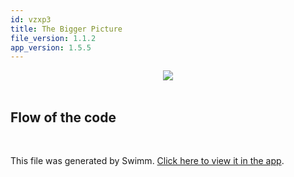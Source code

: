 ```yaml
---
id: vzxp3
title: The Bigger Picture
file_version: 1.1.2
app_version: 1.5.5
---
```


<div align="center"><img src="https://firebasestorage.googleapis.com/v0/b/swimmio-content/o/repositories%2FZ2l0aHViJTNBJTNBU2VuaW9yLVByb2plY3QlM0ElM0FhYW1pbmRlaGtvcmRp%2F46275f4c-d1db-4ef5-be19-af6040d28b62.png?alt=media&token=16c8e97f-777c-4d48-8e57-482ebe65bf64" style="width:'50%'"/></div>

<br/>

## Flow of the code

<br/>

This file was generated by Swimm. [Click here to view it in the app](/repos/Z2l0aHViJTNBJTNBU2VuaW9yLVByb2plY3QlM0ElM0FhYW1pbmRlaGtvcmRp/docs/vzxp3).
